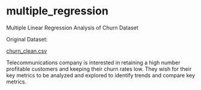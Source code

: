 # multiple_regression
Multiple Linear Regression Analysis of Churn Dataset

Original Dataset:

[churn_clean.csv](https://github.com/shmcleod/multiple_regression/files/13622992/churn_clean.csv)

Telecommunications company is interested in retaining a high number profitable customers and keeping their churn rates low. They wish for their key metrics to be analyzed and explored to identify trends and compare key metrics.
